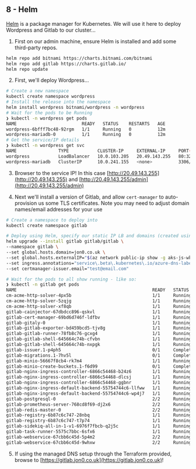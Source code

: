 ## 8 - Helm

[Helm](https://helm.sh/) is a package manager for Kubernetes. We will use it here to deploy Wordpress and Gitlab to our cluster...

1. First on our admin machine, ensure Helm is installed and add some third-party repos.

```bash
helm repo add bitnami https://charts.bitnami.com/bitnami
helm repo add gitlab https://charts.gitlab.io/
helm repo update
```

2. First, we'll deploy Wordpress...

```bash
# Create a new namespace
kubectl create namespace wordpress
# Install the release into the namespace
helm install wordpress bitnami/wordpress -n wordpress
# Wait for the pods to be Running
❯ kubectl -n wordpress get pods
NAME                         READY   STATUS    RESTARTS   AGE
wordpress-6bfff7bc48-92rgm   1/1     Running   0          12m
wordpress-mariadb-0          1/1     Running   0          12m
# Get the service/IP details
❯ kubectl -n wordpress get svc
NAME                TYPE           CLUSTER-IP     EXTERNAL-IP     PORT(S)                      AGE
wordpress           LoadBalancer   10.0.103.205   20.49.143.255   80:32391/TCP,443:30526/TCP   15s
wordpress-mariadb   ClusterIP      10.0.241.155   <none>          3306/TCP                     15s
```

3. Browser to the service IP! In this case [http://20.49.143.255](http://20.49.143.255) and [http://20.49.143.255/admin](http://20.49.143.255/admin)

4. Next we'll install a version of Gitlab, and allow `cert-manager` to auto-provision us some TLS certificates. Note you may need to adjust domain names/email addresses for your use

```bash
# Create a namespace to deploy into
kubectl create namespace gitlab

# Deploy using Helm, specify our static IP LB and domains (created using Terrafor,)
helm upgrade --install gitlab gitlab/gitlab \
--namespace gitlab \
--set global.hosts.domain=jon0.co.uk \
--set global.hosts.externalIP="$(az network public-ip show -g aks-js-wksp-nodes -n pip-aks-lb-js-wksp --query "ipAddress" -otsv)" \
--set ingress.annotations="service\.beta\.kubernetes\.io/azure-dns-label-name"="pip-aks-lb-js-wksp.uksouth.cloudapp.azure.com" \
--set certmanager-issuer.email="test@email.com"

# Wait for the pods to all show running - like so:
❯ kubectl -n gitlab get pods
NAME                                                    READY   STATUS      RESTARTS   AGE
cm-acme-http-solver-4px5b                               1/1     Running     0          16m
cm-acme-http-solver-5zqjg                               1/1     Running     0          16m
cm-acme-http-solver-xf8qb                               1/1     Running     0          16m
gitlab-cainjector-67dbdcc896-qskvl                      1/1     Running     0          17m
gitlab-cert-manager-69bd6d746f-ldfbv                    1/1     Running     0          17m
gitlab-gitaly-0                                         1/1     Running     0          17m
gitlab-gitlab-exporter-bd459bcd5-tjv8g                  1/1     Running     0          17m
gitlab-gitlab-runner-78fb8c76-gcxg4                     1/1     Running     0          17m
gitlab-gitlab-shell-645664c74b-cfvbn                    1/1     Running     0          17m
gitlab-gitlab-shell-645664c74b-nxpgk                    1/1     Running     0          16m
gitlab-issuer.1-p4ph5                                   0/1     Completed   0          17m
gitlab-migrations.1-7hv5l                               0/1     Completed   0          17m
gitlab-minio-56667f8cb4-rk7m4                           1/1     Running     0          17m
gitlab-minio-create-buckets.1-f6d99                     0/1     Completed   0          17m
gitlab-nginx-ingress-controller-6866c54468-b24z6        1/1     Running     0          17m
gitlab-nginx-ingress-controller-6866c54468-dlcsj        1/1     Running     0          17m
gitlab-nginx-ingress-controller-6866c54468-ggbnr        1/1     Running     0          17m
gitlab-nginx-ingress-default-backend-55754744c6-llfww   1/1     Running     0          17m
gitlab-nginx-ingress-default-backend-55754744c6-wp4j7   1/1     Running     0          17m
gitlab-postgresql-0                                     2/2     Running     0          17m
gitlab-prometheus-server-768cd8f69-dj2x6                2/2     Running     0          17m
gitlab-redis-master-0                                   2/2     Running     0          17m
gitlab-registry-6b87c6c747-28nbq                        1/1     Running     0          17m
gitlab-registry-6b87c6c747-t7p74                        1/1     Running     0          17m
gitlab-sidekiq-all-in-1-v1-6976f7fbcb-q2j5c             1/1     Running     0          17m
gitlab-task-runner-5575c7bbc-6sfx6                      1/1     Running     0          17m
gitlab-webservice-67cbb6c45d-5p4m2                      2/2     Running     0          17m
gitlab-webservice-67cbb6c45d-9whxw                      2/2     Running     0          16m
```

5. If using the managed DNS setup through the Terraform provided, browse to [https://gitlab.jon0.co.uk](https://gitlab.jon0.co.uk)!
